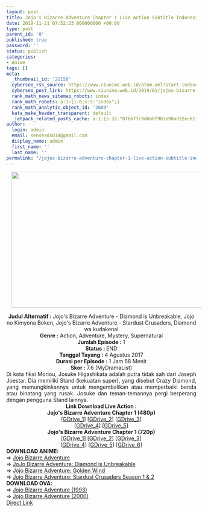 ```yaml
---
layout: post
title: Jojo's Bizarre Adventure Chapter 1 Live Action Subtitle Indonesia
date: 2019-11-21 07:52:23.000000000 +00:00
type: post
parent_id: '0'
published: true
password: ''
status: publish
categories:
- Anime
tags: []
meta:
  _thumbnail_id: '21150'
  cyberseo_rss_source: https://www.ciunime.web.id/atom.xml?start-index=1651&max-results=150
  cyberseo_post_link: https://www.ciunime.web.id/2019/01/jojos-bizarre-adventure-chapter-1-live.html
  rank_math_news_sitemap_robots: index
  rank_math_robots: a:1:{i:0;s:5:"index";}
  rank_math_analytic_object_id: '2609'
  kata_make_header_transparent: default
  _jetpack_related_posts_cache: a:1:{s:32:"8f6677c9d6b0f903e98ad32ec61f8deb";a:2:{s:7:"expires";i:1643458663;s:7:"payload";a:0:{}}}
author:
  login: admin
  email: senseads014@gmail.com
  display_name: admin
  first_name: ''
  last_name: ''
permalink: "/jojos-bizarre-adventure-chapter-1-live-action-subtitle-indonesia/"
---
```

<div class="separator" style="clear: both; text-align: center;"><a href="https://2.bp.blogspot.com/-4mf_uV3XlIA/XFLqpcU_Y2I/AAAAAAAAJOU/VZP8HhacOLU0WcKxf9gigzAnid0PDpP2wCLcBGAs/s1600/Jojo%2527s%2BBizarre%2BAdeventure%2BChapter%2B1.jpg" imageanchor="1" style="margin-left: 1em; margin-right: 1em;"><img border="0" data-original-height="720" data-original-width="1280" height="360" src="{{ site.baseurl }}/assets/2019/11/Jojo%2527s%2BBizarre%2BAdeventure%2BChapter%2B1.jpg" width="640" /></a></div>
<p>
<div style="text-align: center;"><b>Judul</b><b><b> Alternatif</b> :</b> <span itemprop="name">Jojo's Bizarre Adventure - Diamond is Unbreakable, </span>Jojo no Kimyona Boken, Jojo's Bizarre Adventure - Stardust Crusaders, Diamond wa kudakenai</div>
<div style="text-align: center;"><b><b>Genre :</b></b> Action, Adventure, Mystery, Supernatural</div>
<div style="text-align: center;"><b>Jumlah Episode :</b> 1<br /><b>Status :&nbsp;</b>END<br /><b>Tanggal Tayang :</b> 4 Agustus 2017<br /><b>Durasi per Episode :</b> 1 Jam 58 Menit</div>
<div style="text-align: center;"><b>Skor :</b> 7.6 (MyDramaList)</div>
<div style="text-align: center;"></div>
<div style="text-align: justify;">Di kota fiksi Moriou, Josuke Higashikata adalah putra tidak sah dari Joseph Joestar. Dia memiliki Stand (kekuatan super), yang disebut Crazy Diamond, yang memungkinkannya untuk mengembalikan atau memperbaiki benda atau binatang yang rusak. Josuke dan teman-temannya pergi berperang dengan pengguna Stand lainnya.</div>
<div style="text-align: justify;"></div>
<div style="text-align: justify;"></div>
<div style="text-align: center;"><b>Link Download Live Action :</b></div>
<div style="text-align: center;">
<div style="text-align: center;">
<div style="text-align: center;"><b>Jojo's Bizarre Adventure Chapter 1 (480p)</b></div>
</div>
</div>
<div style="text-align: center;">[<a href="https://drive.google.com/uc?export=download&amp;id=1N2YZacpQ7DJ32BcmHzoDfueK70w4oadJ" target="_blank" rel="noopener">GDrive_1</a>] [<a href="https://drive.google.com/uc?export=download&amp;id=1N2YZacpQ7DJ32BcmHzoDfueK70w4oadJ" target="_blank" rel="noopener">GDrive_2</a>] [<a href="https://drive.google.com/uc?export=download&amp;id=1Za-8tT39vTOFnfYlWOIESSoACQKbYhny" target="_blank" rel="noopener">GDrive_3</a>]<br />[<a href="https://drive.google.com/uc?export=download&amp;id=1GfNhCiquA57Rx4FuXOZ62LbojNU8J2UP" target="_blank" rel="noopener">GDrive_4</a>] [<a href="https://drive.google.com/uc?id=1cxAmu8wnTsE2AosKTxr_MdzhnDovhx5_" target="_blank" rel="noopener">GDrive_5</a>]</div>
<div style="text-align: center;"><b>Jojo's Bizarre Adventure Chapter 1 (720p)</b><br />[<a href="https://drive.google.com/uc?id=1JlaAq4E5hed1i5mS9fAsjqNXgwvQrQ6M" target="_blank" rel="noopener">GDrive_1</a>] [<a href="https://drive.google.com/uc?export=download&amp;id=1MxlA12_JV30dV62NfwdmHKsbVA5IZXgc" target="_blank" rel="noopener">GDrive_2</a>] [<a href="https://drive.google.com/uc?export=download&amp;id=1MxlA12_JV30dV62NfwdmHKsbVA5IZXgc" target="_blank" rel="noopener">GDrive_3</a>]<br />[<a href="https://drive.google.com/uc?export=download&amp;id=1EFReS93aJ6dxI5iVe1gmkpy6Q56jfIGb" target="_blank" rel="noopener">GDrive_4</a>] [<a href="https://drive.google.com/uc?export=download&amp;id=1IBjSFW5Ij9n1KNZ1p7fam9fFBcRN4HIE" target="_blank" rel="noopener">GDrive_5</a>] [<a href="https://drive.google.com/uc?id=1E-ncYkANdCfqBr7sO4K-4LkUSPnalOGv" target="_blank" rel="noopener">GDrive_6</a>]
<div style="text-align: left;"></div>
<div style="text-align: left;"></div>
<div style="text-align: left;"><b>DOWNLOAD ANIME:</b></div>
<div style="text-align: left;">=&gt;&nbsp;<a href="https://www.ciunime.web.id/2019/07/jojo-bizarre-adventure-episode-01-26.html" target="_blank" rel="noopener">Jojo Bizarre Adventure</a></div>
<div style="text-align: left;">=&gt;&nbsp;<a href="https://www.ciunime.web.id/2019/07/jojo-bizarre-adventure-diamond-is.html" target="_blank" rel="noopener">JoJo Bizarre Adventure: Diamond is Unbreakable</a></div>
<div style="text-align: left;">=&gt;&nbsp;<a href="https://www.ciunime.web.id/2019/07/jojo-bizarre-adventure-golden-wind.html" target="_blank" rel="noopener">Jojo Bizarre Adventure: Golden Wind</a></div>
<div style="text-align: left;">=&gt;&nbsp;<a href="https://www.ciunime.web.id/2019/07/jojo-bizarre-adventure-stardust.html" target="_blank" rel="noopener">Jojo Bizarre Adventure: Stardust Crusaders Season 1 &amp; 2</a></div>
<div style="text-align: left;"></div>
<div style="text-align: left;"><b>DOWNLOAD OVA:</b></div>
<div style="text-align: left;"></div>
<div style="text-align: left;">=&gt;&nbsp;<a href="https://www.ciunime.web.id/2019/07/jojo-bizarre-adventure-1993-episode-01.html" target="_blank" rel="noopener">Jojo Bizarre Adventure (1993)</a></div>
<div style="text-align: left;">=&gt;&nbsp;<a href="https://www.ciunime.web.id/2019/07/jojo-bizarre-adventure-2000-episode-01.html" target="_blank" rel="noopener">Jojo Bizarre Adventure (2000)</a></div>
<div style="text-align: left;"></div>
</div>
<link rel="stylesheet" href="https://cdnjs.cloudflare.com/ajax/libs/font-awesome/4.7.0/css/font-awesome.min.css" />
<div class="divbtn"> <a href="https://handymansurrender.com/fihup8buzv?key=94550f7ce39444073321dde3b8782f97" class="btn"><i class="fa fa-download"></i> Direct Link</a> </div>
